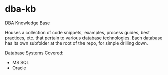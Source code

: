 # dba-kb
DBA Knowledge Base

Houses a collection of code snippets, examples, process guides, best practices, etc. that pertain to various database technologies. Each database has its own subfolder at the root of the repo, for simple drilling down.

Database Systems Covered:
- MS SQL
- Oracle
